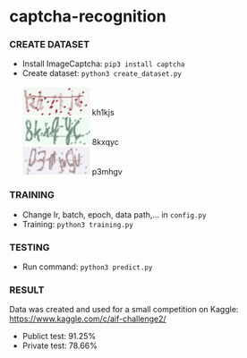 # captcha-recognition
### CREATE DATASET ###
  - Install ImageCaptcha: ```pip3 install captcha ```
  - Create dataset: ```python3 create_dataset.py``` <br /><br />
  ![](data/train/c793781cce93bd838c24243d9d24d396.png) kh1kjs <br />
  ![](data/train/ce6a03f96b3aef267e7564dc425a9c78.png) 8kxqyc <br />
  ![](data/train/342abd0a770a9b9672d3bc901b0e96e7.png) p3mhgv
### TRAINING ### 
  - Change lr, batch, epoch, data path,... in ```config.py``` 
  - Training: ```python3 training.py```
### TESTING ### 
  - Run command: ```python3 predict.py```
### RESULT ####
  Data was created and used for a small competition on Kaggle:
  https://www.kaggle.com/c/aif-challenge2/
  - Publict test: 91.25%
  - Private test: 78.66%
